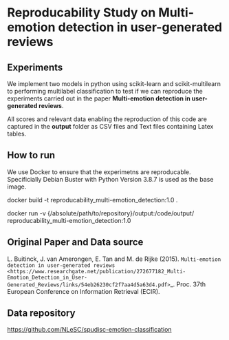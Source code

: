 # Reproducability Study on Multi-emotion detection in user-generated reviews

## Experiments

We implement two models in python using scikit-learn and scikit-multilearn to performing multilabel classification to test if we can reproduce the experiments carried out in the paper **Multi-emotion detection in user-generated reviews**.

All scores and relevant data enabling the reproduction of this code are captured in the **output** folder as CSV files and Text files containing Latex tables.

## How to run

We use Docker to ensure that the experimetns are reproducable.
Specificially Debian Buster with Python Version 3.8.7 is used as the base image.

docker build -t reproducability_multi-emotion_detection:1.0 .

docker run -v {/absolute/path/to/repository}/output:/code/output/ reproducability_multi-emotion_detection:1.0


## Original Paper and Data source
L. Buitinck, J. van Amerongen, E. Tan and M. de Rijke (2015).
`Multi-emotion detection in user-generated reviews
<https://www.researchgate.net/publication/272677182_Multi-Emotion_Detection_in_User-Generated_Reviews/links/54eb26230cf2f7aa4d5a63d4.pdf>`_.
Proc. 37th European Conference on Information Retrieval (ECIR).

## Data repository
https://github.com/NLeSC/spudisc-emotion-classification


